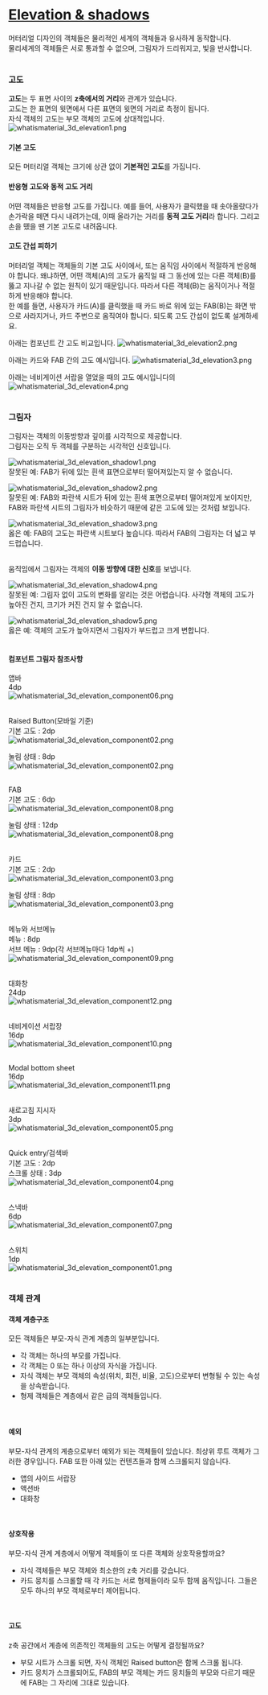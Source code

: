 # [Elevation & shadows](https://material.io/guidelines/material-design/elevation-shadows.html)
머터리얼 디자인의 객체들은 물리적인 세계의 객체들과 유사하게 동작합니다.<br>
물리세계의 객체들은 서로 통과할 수 없으며, 그림자가 드리워지고, 빛을 반사합니다.<br>
<br>

### 고도
**고도**는 두 표면 사이의 **z축에서의 거리**와 관계가 있습니다.<br>
고도는 한 표면의 윗면에서 다른 표면의 윗면의 거리로 측정이 됩니다.<br>
자식 객체의 고도는 부모 객체의 고도에 상대적입니다.<br>
![whatismaterial_3d_elevation1.png](https://storage.googleapis.com/material-design/publish/material_v_11/assets/0B6Okdz75tqQsTVdGcm1LX0dVeGM/whatismaterial_3d_elevation1.png)
<br>

#### 기본 고도
모든 머터리얼 객체는 크기에 상관 없이 **기본적인 고도**를 가집니다.
<br>

#### 반응형 고도와 동적 고도 거리
어떤 객체들은 반응형 고도를 가집니다. 예를 들어, 사용자가 클릭했을 때 솟아올랐다가 손가락을 떼면 다시 내려가는데, 이때 올라가는 거리를 **동적 고도 거리**라 합니다. 그리고 손을 뗐을 땐 기본 고도로 내려옵니다.
<br>

#### 고도 간섭 피하기
머터리얼 객체는 객체들의 기본 고도 사이에서, 또는 움직임 사이에서 적절하게 반응해야 합니다. 왜냐하면, 어떤 객체(A)의 고도가 움직일 때 그 동선에 있는 다른 객체(B)를 뚫고 지나갈 수 없는 원칙이 있기 때문입니다. 따라서 다른 객체(B)는 움직이거나 적절하게 반응해야 합니다.<br>
한 예를 들면, 사용자가 카드(A)를 클릭했을 때 카드 바로 위에 있는 FAB(B)는 화면 밖으로 사라지거나, 카드 주변으로 옴직여야 합니다. 되도록 고도 간섭이 없도록 설계하세요.
<br>

아래는 컴포넌트 간 고도 비교입니다.
![whatismaterial_3d_elevation2.png](https://storage.googleapis.com/material-design/publish/material_v_11/assets/0Bzhp5Z4wHba3VG9SaVpNbkpHb2s/whatismaterial_3d_elevation2.png)
<br>

아래는 카드와 FAB 간의 고도 예시입니다.
![whatismaterial_3d_elevation3.png](https://storage.googleapis.com/material-design/publish/material_v_11/assets/0B8v7jImPsDi-cUtqZzE0REdJdnc/whatismaterial_3d_elevation3.png)
<br>

아래는 네비게이션 서랍을 열었을 때의 고도 예시입니다의
![whatismaterial_3d_elevation4.png](https://storage.googleapis.com/material-design/publish/material_v_11/assets/0B8v7jImPsDi-eV81TDFrR2ZPU1E/whatismaterial_3d_elevation4.png)
<br>
<br>

### 그림자
그림자는 객체의 이동방향과 깊이를 시각적으로 제공합니다.<br>
그림자는 오직 두 객체를 구분하는 시각적인 신호입니다.

![whatismaterial_3d_elevation_shadow1.png](https://storage.googleapis.com/material-design/publish/material_v_11/assets/0B6Okdz75tqQsYUJ6a1luU1ZtUWs/whatismaterial_3d_elevation_shadow1.png)<br>
잘못된 예: FAB가 뒤에 있는 흰색 표면으로부터 떨어져있는지 알 수 없습니다.
<br>

![whatismaterial_3d_elevation_shadow2.png](https://storage.googleapis.com/material-design/publish/material_v_11/assets/0Bzhp5Z4wHba3ZDc2TUNPMEdNSkE/whatismaterial_3d_elevation_shadow2.png)<br>
잘못된 예: FAB와 파란색 시트가 뒤에 있는 흰색 표면으로부터 떨어져있게 보이지만, FAB와 파란색 시트의 그림자가 비슷하기 때문에 같은 고도에 있는 것처럼 보입니다.
<br>

![whatismaterial_3d_elevation_shadow3.png](https://storage.googleapis.com/material-design/publish/material_v_11/assets/0Bzhp5Z4wHba3U1JzN0ltV1ViUWs/whatismaterial_3d_elevation_shadow3.png)<br>
옳은 예: FAB의 고도는 파란색 시트보다 높습니다. 따라서 FAB의 그림자는 더 넓고 부드럽습니다.
<br>
<br>

움직임에서 그림자는 객체의 **이동 방향에 대한 신호**를 보냅니다.

![whatismaterial_3d_elevation_shadow4.png](https://storage.googleapis.com/material-design/publish/material_v_11/assets/0B6Okdz75tqQsRlUtdkk1c2xwUkU/whatismaterial_3d_elevation_shadow4.png)<br>
잘못된 예: 그림자 없이 고도의 변화를 알리는 것은 어렵습니다. 사각형 객체의 고도가 높아진 건지, 크기가 커진 건지 알 수 없습니다.
<br>

![whatismaterial_3d_elevation_shadow5.png](https://storage.googleapis.com/material-design/publish/material_v_11/assets/0B6Okdz75tqQsMlg5UmlWV2FnQ3M/whatismaterial_3d_elevation_shadow5.png)<br>
옳은 예: 객체의 고도가 높아지면서 그림자가 부드럽고 크게 변합니다.
<br>
<br>

#### 컴포넌트 그림자 참조사항
앱바<br>
4dp<br>
![whatismaterial_3d_elevation_component06.png](https://storage.googleapis.com/material-design/publish/material_v_11/assets/0B-Ef4kCjUzkPZ1lQV2ZEeTAxMzg/whatismaterial_3d_elevation_component06.png)
<br>
<br>

Raised Button(모바일 기준)<br>
기본 고도 : 2dp<br>
![whatismaterial_3d_elevation_component02.png](https://storage.googleapis.com/material-design/publish/material_v_11/assets/0B-Ef4kCjUzkPSy1NQUtNdW5idXc/whatismaterial_3d_elevation_component02.png)
<br>

눌림 상태 : 8dp<br>
![whatismaterial_3d_elevation_component02.png](https://storage.googleapis.com/material-design/publish/material_v_11/assets/0B-Ef4kCjUzkPSy1NQUtNdW5idXc/whatismaterial_3d_elevation_component02.png)
<br>
<br>

FAB<br>
기본 고도 : 6dp<br>
![whatismaterial_3d_elevation_component08.png](https://storage.googleapis.com/material-design/publish/material_v_11/assets/0B-Ef4kCjUzkPRFp6VHZ0UTc1V2M/whatismaterial_3d_elevation_component08.png)
<br>

눌림 상태 : 12dp<br>
![whatismaterial_3d_elevation_component08.png](https://storage.googleapis.com/material-design/publish/material_v_11/assets/0B-Ef4kCjUzkPRFp6VHZ0UTc1V2M/whatismaterial_3d_elevation_component08.png)
<br>
<br>

카드<br>
기본 고도 : 2dp<br>
![whatismaterial_3d_elevation_component03.png](https://storage.googleapis.com/material-design/publish/material_v_11/assets/0B-Ef4kCjUzkPb1Y5MjNXT2owMFE/whatismaterial_3d_elevation_component03.png)
<br>

눌림 상태 : 8dp<br>
![whatismaterial_3d_elevation_component03.png](https://storage.googleapis.com/material-design/publish/material_v_11/assets/0B-Ef4kCjUzkPb1Y5MjNXT2owMFE/whatismaterial_3d_elevation_component03.png)
<br>
<br>

메뉴와 서브메뉴<br>
메뉴 : 8dp<br>
서브 메뉴 : 9dp(각 서브메뉴마다 1dp씩 +)<br>
![whatismaterial_3d_elevation_component09.png](https://storage.googleapis.com/material-design/publish/material_v_11/assets/0B-Ef4kCjUzkPN0FNTXJ0eU5ybXM/whatismaterial_3d_elevation_component09.png)
<br>
<br>

대화창<br>
24dp<br>
![whatismaterial_3d_elevation_component12.png](https://storage.googleapis.com/material-design/publish/material_v_11/assets/0B-Ef4kCjUzkPbEVrM01tYlVwR28/whatismaterial_3d_elevation_component12.png)
<br>
<br>

네비게이션 서랍장<br>
16dp<br>
![whatismaterial_3d_elevation_component10.png](https://storage.googleapis.com/material-design/publish/material_v_11/assets/0B-Ef4kCjUzkPT2pNX0hoeWN5YzA/whatismaterial_3d_elevation_component10.png)
<br>
<br>

Modal bottom sheet<br>
16dp<br>
![whatismaterial_3d_elevation_component11.png](https://storage.googleapis.com/material-design/publish/material_v_11/assets/0B-Ef4kCjUzkPRXF4amhNZVFFcjQ/whatismaterial_3d_elevation_component11.png)
<br>
<br>

새로고침 지시자<br>
3dp<br>
![whatismaterial_3d_elevation_component05.png](https://storage.googleapis.com/material-design/publish/material_v_11/assets/0B-Ef4kCjUzkPMWh1ZmwtTHlwMk0/whatismaterial_3d_elevation_component05.png)
<br>
<br>

Quick entry/검색바<br>
기본 고도 : 2dp<br>
스크롤 상태 : 3dp<br>
![whatismaterial_3d_elevation_component04.png](https://storage.googleapis.com/material-design/publish/material_v_11/assets/0Bzhp5Z4wHba3alQzSmJWQlg0ZWc/whatismaterial_3d_elevation_component04.png)
<br>
<br>

스낵바<br>
6dp<br>
![whatismaterial_3d_elevation_component07.png](https://storage.googleapis.com/material-design/publish/material_v_11/assets/0B-Ef4kCjUzkPeUFYaWwwM1N3d0E/whatismaterial_3d_elevation_component07.png)
<br>
<br>

스위치<br>
1dp<br>
![whatismaterial_3d_elevation_component01.png](https://storage.googleapis.com/material-design/publish/material_v_11/assets/0B-Ef4kCjUzkPc1E0T1BZZ2V2d2s/whatismaterial_3d_elevation_component01.png)
<br>
<br>

### 객체 관계
#### 객체 계층구조
모든 객체들은 부모-자식 관계 계층의 일부분입니다. 
- 각 객체는 하나의 부모를 가집니다.
- 각 객체는 0 또는 하나 이상의 자식을 가집니다.
- 자식 객체는 부모 객체의 속성(위치, 회전, 비율, 고도)으로부터 변형될 수 있는 속성을 상속받습니다.
- 형제 객체들은 계층에서 같은 급의 객체들입니다.
<br>

#### 예외
부모-자식 관계의 계층으로부터 예외가 되는 객체들이 있습니다. 최상위 루트 객체가 그러한 경우입니다.
FAB 또한 아래 있는 컨텐츠들과 함께 스크롤되지 않습니다.
- 앱의 사이드 서랍장
- 액션바
- 대화창
<br>

#### 상호작용
부모-자식 관계 계층에서 어떻게 객체들이 또 다른 객체와 상호작용할까요?
- 자식 객체들은 부모 객체와 최소한의 z축 거리를 갖습니다.
- 카드 뭉치를 스크롤할 때 각 카드는 서로 형제들이라 모두 함께 움직입니다. 그들은 모두 하나의 부모 객체로부터 제어됩니다.
<br>

#### 고도
z축 공간에서 계층에 의존적인 객체들의 고도는 어떻게 결정될까요?
- 부모 시트가 스크롤 되면, 자식 객체인 Raised button은 함께 스크롤 됩니다.
- 카드 뭉치가 스크롤되어도, FAB의 부모 객체는 카드 뭉치들의 부모와 다르기 때문에 FAB는 그 자리에 그대로 있습니다.
